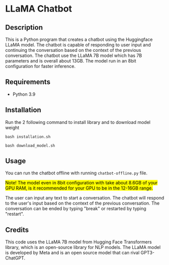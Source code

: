 # LLaMA Chatbot
## Description 
This is a Python program that creates a chatbot using the Huggingface LLaMA model. The chatbot is capable of responding to user input and continuing the conversation based on the context of the previous conversation. The chatbot use the LLaMA 7B model which has 7B parameters and is overall about 13GB. The model run in an 8bit configuration for faster inference.

## Requirements 
- Python 3.9

## Installation 
Run the 2 following command to install library and to download model weight

`bash installation.sh`

`bash download_model.sh`

## Usage
You can run the chatbot offline with running `chatbot-offline.py` file. 

<mark>Note! The model even in 8bit configuration with take about 8.6GB of your GPU RAM, is it recommended for your GPU to be in the 12-16GB range.</mark>

The user can input any text to start a conversation. The chatbot will respond to the user's input based on the context of the previous conversation. The conversation can be ended by typing "break" or restarted by typing "restart".

## Credits
This code uses the LLaMA 7B model from Hugging Face Transformers library, which is an open-source library for NLP models. The LLaMA model is developed by Meta and is an open source model that can rival GPT3-ChatGPT.